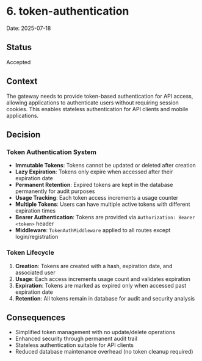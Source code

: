 # 6. token-authentication

Date: 2025-07-18

## Status

Accepted

## Context

The gateway needs to provide token-based authentication for API access, allowing applications to authenticate users without requiring session cookies. This enables stateless authentication for API clients and mobile applications.

## Decision

### Token Authentication System

- **Immutable Tokens**: Tokens cannot be updated or deleted after creation
- **Lazy Expiration**: Tokens only expire when accessed after their expiration date
- **Permanent Retention**: Expired tokens are kept in the database permanently for audit purposes
- **Usage Tracking**: Each token access increments a usage counter
- **Multiple Tokens**: Users can have multiple active tokens with different expiration times
- **Bearer Authentication**: Tokens are provided via `Authorization: Bearer <token>` header
- **Middleware**: `TokenAuthMiddleware` applied to all routes except login/registration

### Token Lifecycle

1. **Creation**: Tokens are created with a hash, expiration date, and associated user
2. **Usage**: Each access increments usage count and validates expiration
3. **Expiration**: Tokens are marked as expired only when accessed past expiration date
4. **Retention**: All tokens remain in database for audit and security analysis

## Consequences

- Simplified token management with no update/delete operations
- Enhanced security through permanent audit trail
- Stateless authentication suitable for API clients
- Reduced database maintenance overhead (no token cleanup required)
